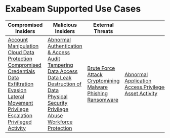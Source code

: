 Exabeam Supported Use Cases
===========================

| Compromised Insiders                                                                                                                                                                                                                                                                                                                                                                                                                                                                   | Malicious Insiders                                                                                                                                                                                                                                                                                                                                                                                                                                                           | External Threats                                                                                                                                                                                                                  |                                                                                                                                   |
| -------------------------------------------------------------------------------------------------------------------------------------------------------------------------------------------------------------------------------------------------------------------------------------------------------------------------------------------------------------------------------------------------------------------------------------------------------------------------------------- | ---------------------------------------------------------------------------------------------------------------------------------------------------------------------------------------------------------------------------------------------------------------------------------------------------------------------------------------------------------------------------------------------------------------------------------------------------------------------------- | --------------------------------------------------------------------------------------------------------------------------------------------------------------------------------------------------------------------------------- | --------------------------------------------------------------------------------------------------------------------------------- |
| [Account Manipulation](UseCases/uc_account_manipulation.md)<br>[Cloud Data Protection](UseCases/uc_cloud_data_protection.md)<br>[Compromised Credentials](UseCases/uc_compromised_credentials.md)<br>[Data Exfiltration](UseCases/uc_data_exfiltration.md)<br>[Evasion](UseCases/uc_evasion.md)<br>[Lateral Movement](UseCases/uc_lateral_movement.md)<br>[Privilege Escalation](UseCases/uc_privilege_escalation.md)<br>[Privileged Activity](UseCases/uc_privileged_activity.md)<br> | [Abnormal Authentication & Access](UseCases/uc_abnormal_authentication_&_access.md)<br>[Audit Tampering](UseCases/uc_audit_tampering.md)<br>[Data Access](UseCases/uc_data_access.md)<br>[Data Leak](UseCases/uc_data_leak.md)<br>[Destruction of Data](UseCases/uc_destruction_of_data.md)<br>[Physical Security](UseCases/uc_physical_security.md)<br>[Privilege Abuse](UseCases/uc_privilege_abuse.md)<br>[Workforce Protection](UseCases/uc_workforce_protection.md)<br> | [Brute Force Attack](UseCases/uc_brute_force_attack.md)<br>[Cryptomining](UseCases/uc_cryptomining.md)<br>[Malware](UseCases/uc_malware.md)<br>[Phishing](UseCases/uc_phishing.md)<br>[Ransomware](UseCases/uc_ransomware.md)<br> | [Abnormal Application Access.Privileged Asset Activity](UseCases/uc_abnormal_application_access.privileged_asset_activity.md)<br> |